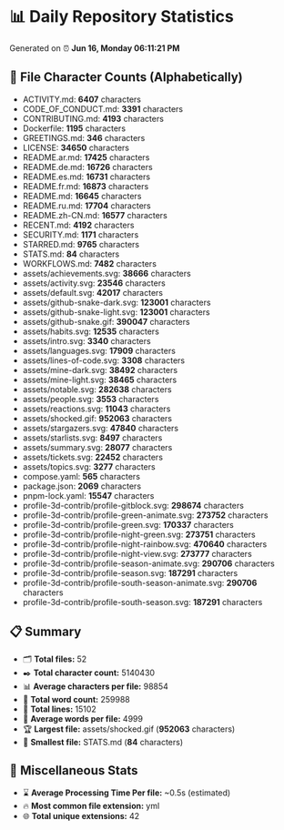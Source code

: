 # 📊 Daily Repository Statistics
Generated on ⏰ **Jun 16, Monday 06:11:21 PM**

## 📂 File Character Counts (Alphabetically)
- ACTIVITY.md: **6407** characters
- CODE_OF_CONDUCT.md: **3391** characters
- CONTRIBUTING.md: **4193** characters
- Dockerfile: **1195** characters
- GREETINGS.md: **346** characters
- LICENSE: **34650** characters
- README.ar.md: **17425** characters
- README.de.md: **16726** characters
- README.es.md: **16731** characters
- README.fr.md: **16873** characters
- README.md: **16645** characters
- README.ru.md: **17704** characters
- README.zh-CN.md: **16577** characters
- RECENT.md: **4192** characters
- SECURITY.md: **1171** characters
- STARRED.md: **9765** characters
- STATS.md: **84** characters
- WORKFLOWS.md: **7482** characters
- assets/achievements.svg: **38666** characters
- assets/activity.svg: **23546** characters
- assets/default.svg: **42017** characters
- assets/github-snake-dark.svg: **123001** characters
- assets/github-snake-light.svg: **123001** characters
- assets/github-snake.gif: **390047** characters
- assets/habits.svg: **12535** characters
- assets/intro.svg: **3340** characters
- assets/languages.svg: **17909** characters
- assets/lines-of-code.svg: **3308** characters
- assets/mine-dark.svg: **38492** characters
- assets/mine-light.svg: **38465** characters
- assets/notable.svg: **282638** characters
- assets/people.svg: **3553** characters
- assets/reactions.svg: **11043** characters
- assets/shocked.gif: **952063** characters
- assets/stargazers.svg: **47840** characters
- assets/starlists.svg: **8497** characters
- assets/summary.svg: **28077** characters
- assets/tickets.svg: **22452** characters
- assets/topics.svg: **3277** characters
- compose.yaml: **565** characters
- package.json: **2069** characters
- pnpm-lock.yaml: **15547** characters
- profile-3d-contrib/profile-gitblock.svg: **298674** characters
- profile-3d-contrib/profile-green-animate.svg: **273752** characters
- profile-3d-contrib/profile-green.svg: **170337** characters
- profile-3d-contrib/profile-night-green.svg: **273751** characters
- profile-3d-contrib/profile-night-rainbow.svg: **470640** characters
- profile-3d-contrib/profile-night-view.svg: **273777** characters
- profile-3d-contrib/profile-season-animate.svg: **290706** characters
- profile-3d-contrib/profile-season.svg: **187291** characters
- profile-3d-contrib/profile-south-season-animate.svg: **290706** characters
- profile-3d-contrib/profile-south-season.svg: **187291** characters

## 📋 Summary
- 🗂️ **Total files:** 52
- ✒️ **Total character count:** 5140430
- 📊 **Average characters per file:** 98854
- 📝 **Total word count:** 259988
- 🧾 **Total lines:** 15102
- 📐 **Average words per file:** 4999
- 🏆 **Largest file:** assets/shocked.gif (**952063** characters)
- 🥉 **Smallest file:** STATS.md (**84** characters)

## 🌟 Miscellaneous Stats
- ⌛ **Average Processing Time Per file:** ~0.5s (estimated)
- 🔥 **Most common file extension:** yml
- 🌐 **Total unique extensions:** 42
